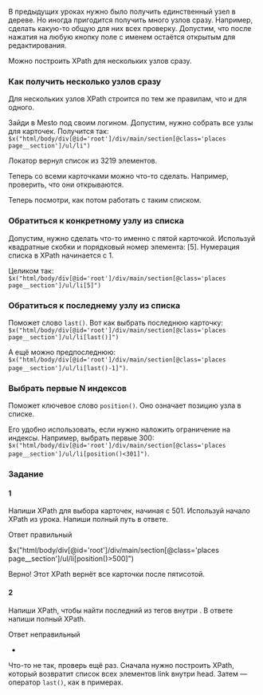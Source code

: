 В предыдущих уроках нужно было получить единственный узел в дереве. Но иногда пригодится получить много узлов сразу. Например, сделать какую-то общую для них всех проверку. Допустим, что после нажатия на любую кнопку поле с именем остаётся открытым для редактирования.

Можно построить XPath для нескольких узлов сразу.

### Как получить несколько узлов сразу

Для нескольких узлов XPath строится по тем же правилам, что и для одного.

Зайди в Mesto под своим логином. Допустим, нужно собрать все узлы для карточек. Получится так: `$x("html/body/div[@id='root']/div/main/section[@class='places page__section']/ul/li")`

Локатор вернул список из 3219 элементов.

Теперь со всеми карточками можно что-то сделать. Например, проверить, что они открываются.

Теперь посмотри, как потом работать с таким списком.

### Обратиться к конкретному узлу из списка

Допустим, нужно сделать что-то именно с пятой карточкой. Используй квадратные скобки и порядковый номер элемента: [5]. Нумерация списка в XPath начинается с 1.

Целиком так: `$x("html/body/div[@id='root']/div/main/section[@class='places page__section']/ul/li[5]")`

### Обратиться к последнему узлу из списка

Поможет слово `last()`. Вот как выбрать последнюю карточку: `$x("html/body/div[@id='root']/div/main/section[@class='places page__section']/ul/li[last()]")`

А ещё можно предпоследнюю: `$x("html/body/div[@id='root']/div/main/section[@class='places page__section']/ul/li[last()-1]")`.

### Выбрать первые N индексов

Поможет ключевое слово `position()`. Оно означает позицию узла в списке.

Его удобно использовать, если нужно наложить ограничение на индексы. Например, выбрать первые 300: `$x("html/body/div[@id='root']/div/main/section[@class='places page__section']/ul/li[position()<301]")`.

### Задание
#### 1
Напиши XPath для выбора карточек, начиная с 501. Используй начало XPath из урока. Напиши полный путь в ответе.

Ответ правильный

$x("html/body/div[@id='root']/div/main/section[@class='places page__section']/ul/li[position()>500]")

Верно! Этот XPath вернёт все карточки после пятисотой.

#### 2

Напиши XPath, чтобы найти последний из тегов <link> внутри <head>. В ответе напиши полный XPath.

Ответ неправильный

-

Что-то не так, проверь ещё раз. Сначала нужно построить XPath, который возвратит список всех элементов link внутри head. Затем — оператор `last()`, как в примерах.